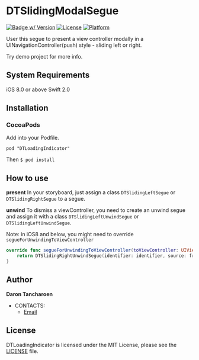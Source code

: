 DTSlidingModalSegue
===========

[![Badge w/ Version](http://cocoapod-badges.herokuapp.com/v/DTSlidingModalSegue/badge.png)](http://cocoadocs.org/docsets/DTSlidingModalSegue)
[![License](http://img.shields.io/badge/license-MIT-lightgrey.svg?style=flat
)](http://mit-license.org)
[![Platform](https://img.shields.io/cocoapods/p/DTSlidingModalSegue.svg?style=flat)](http://cocoadocs.org/docsets/DTSlidingModalSegue)

User this segue to present a view controller modally in a UINavigationController(push) style - sliding left or right.

Try demo project for more info.

## System Requirements
iOS 8.0 or above
Swift 2.0

## Installation

### CocoaPods

Add into your Podfile.

```:Podfile
pod "DTLoadingIndicator"
```

Then `$ pod install`

## How to use

**present**
In your storyboard, just assign a class `DTSlidingLeftSegue` or `DTSlidingRightSegue` to a segue.

**unwind**
To dismiss a viewController, you need to create an unwind segue and assign it with a class `DTSlidingLeftUnwindSegue` or `DTSlidingLeftUnwindSegue`.

Note: in iOS8 and below, you might need to override `segueForUnwindingToViewController`

```swift
override func segueForUnwindingToViewController(toViewController: UIViewController, fromViewController: UIViewController, identifier: String?) -> UIStoryboardSegue? {
    return DTSlidingRightUnwindSegue(identifier: identifier, source: fromViewController, destination: toViewController)
}
```

## Author

**Daron Tancharoen**

- CONTACTS:
  - [Email](daront@gmail.com)

## License
DTLoadingIndicator is licensed under the MIT License, please see the [LICENSE](LICENSE) file.

